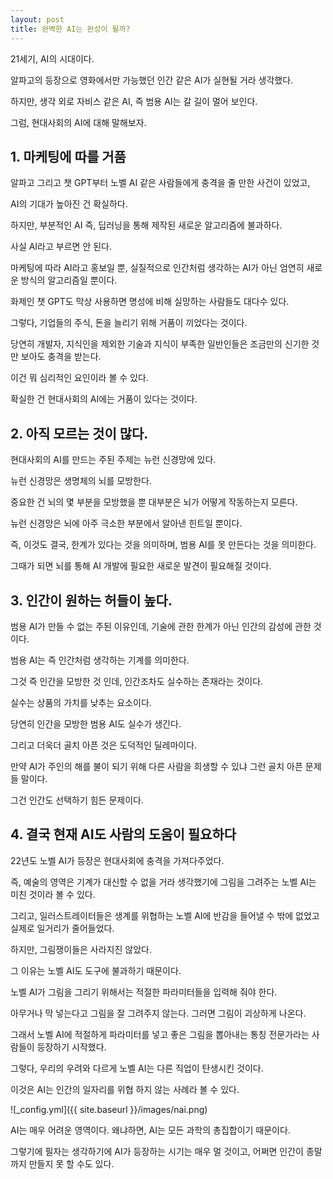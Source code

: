 ```yaml
---
layout: post
title: 완벽한 AI는 완성이 될까?
---
```


21세기, AI의 시대이다.

알파고의 등장으로 영화에서만 가능했던 인간 같은 AI가 실현될 거라 생각했다.

하지만, 생각 외로 자비스 같은 AI, 즉 범용 AI는 갈 길이 멀어 보인다.

그럼, 현대사회의 AI에 대해 말해보자.


<h2>1. 마케팅에 따를 거품</h2>

알파고 그리고 챗 GPT부터 노벨 AI 같은 사람들에게 충격을 줄 만한 사건이 있었고,

AI의 기대가 높아진 건 확실하다.

하지만, 부분적인 AI 즉, 딥러닝을 통해 제작된 새로운 알고리즘에 불과하다.

사실 AI라고 부르면 안 된다.

마케팅에 따라 AI라고 홍보일 뿐, 실질적으로 인간처럼 생각하는 AI가 아닌 엄연히 새로운 방식의 알고리즘일 뿐이다.

화제인 챗 GPT도 막상 사용하면 명성에 비해 실망하는 사람들도 대다수 있다.

그렇다, 기업들의 주식, 돈을 늘리기 위해 거품이 끼었다는 것이다.

당연히 개발자, 지식인을 제외한 기술과 지식이 부족한 일반인들은 조금만의 신기한 것만 보아도 충격을 받는다.

이건 뭐 심리적인 요인이라 볼 수 있다.

확실한 건 현대사회의 AI에는 거품이 있다는 것이다.



<h2>2. 아직 모르는 것이 많다.</h2>

현대사회의 AI를 만드는 주된 주제는 뉴런 신경망에 있다.

뉴런 신경망은 생명체의 뇌를 모방한다.

중요한 건 뇌의 몇 부분을 모방했을 뿐 대부분은 뇌가 어떻게 작동하는지 모른다.

뉴런 신경망은 뇌에 아주 극소한 부분에서 알아낸 힌트일 뿐이다.

즉, 이것도 결국, 한계가 있다는 것을 의미하며, 범용 AI를 못 만든다는 것을 의미한다.

그때가 되면 뇌를 통해 AI 개발에 필요한 새로운 발견이 필요해질 것이다.





<h2>3. 인간이 원하는 허들이 높다.</h2>

범용 AI가 만들 수 없는 주된 이유인데, 기술에 관한 한계가 아닌 인간의 감성에 관한 것이다.

범용 AI는 즉 인간처럼 생각하는 기계를 의미한다.

그것 즉 인간을 모방한 것 인데, 인간조차도 실수하는 존재라는 것이다.

실수는 상품의 가치를 낮추는 요소이다.

당연히 인간을 모방한 범용 AI도 실수가 생긴다.

그리고 더욱더 골치 아픈 것은 도덕적인 딜레마이다.

만약 AI가 주인의 해를 불이 되기 위해 다른 사람을 희생할 수 있냐 그런 골치 아픈 문제들 말이다.

그건 인간도 선택하기 힘든 문제이다.




<h2>4. 결국 현재 AI도 사람의 도움이 필요하다</h2>

22년도 노벨 AI가 등장은 현대사회에 충격을 가져다주었다.

즉, 예술의 영역은 기계가 대신할 수 없을 거라 생각했기에 그림을 그려주는 노벨 AI는 미친 것이라 볼 수 있다.

그리고, 일러스트레이터들은 생계를 위협하는 노벨 AI에 반감을 들어낼 수 밖에 없었고 실제로 일거리가 줄어들었다.

하지만, 그림쟁이들은 사라지진 않았다.

그 이유는 노벨 AI도 도구에 불과하기 때문이다.

노벨 AI가 그림을 그리기 위해서는 적절한 파라미터들을 입력해 줘야 한다.

아무거나 막 넣는다고 그림을 잘 그려주지 않는다. 그러면 그림이 괴상하게 나온다.

그래서 노벨 AI에 적절하게 파라미터를 넣고 좋은 그림을 뽑아내는 통칭 전문가라는 사람들이 등장하기 시작했다.

그렇다, 우리의 우려와 다르게 노벨 AI는 다른 직업이 탄생시킨 것이다.

이것은 AI는 인간의 일자리를 위협 하지 않는 사례라 볼 수 있다. 



![_config.yml]({{ site.baseurl }}/images/nai.png)

AI는 매우 어려운 영역이다. 왜냐하면, AI는 모든 과학의 총집합이기 때문이다.

그렇기에 필자는 생각하기에 AI가 등장하는 시기는 매우 멀 것이고, 어쩌면 인간이 종말까지 만들지 못 할 수도 있다.
